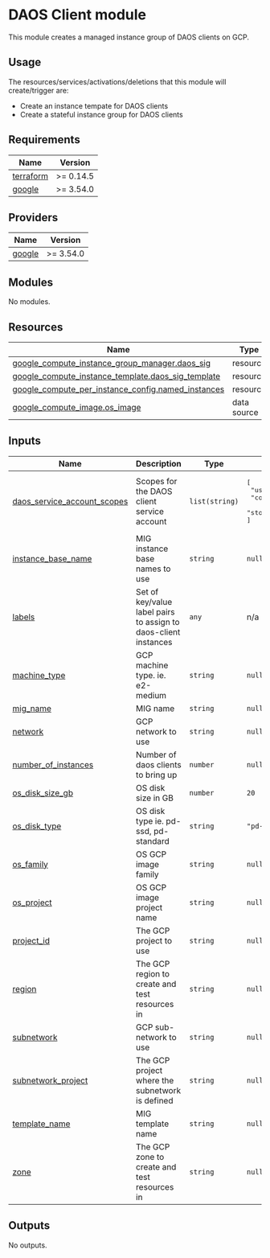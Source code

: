 # DAOS Client module

This module creates a managed instance group of DAOS clients on GCP.

## Usage

The resources/services/activations/deletions that this module will create/trigger are:
- Create an instance tempate for DAOS clients
- Create a stateful instance group for DAOS clients

## Requirements

| Name | Version |
|------|---------|
| <a name="requirement_terraform"></a> [terraform](#requirement\_terraform) | >= 0.14.5 |
| <a name="requirement_google"></a> [google](#requirement\_google) | >= 3.54.0 |

## Providers

| Name | Version |
|------|---------|
| <a name="provider_google"></a> [google](#provider\_google) | >= 3.54.0 |

## Modules

No modules.

## Resources

| Name | Type |
|------|------|
| [google_compute_instance_group_manager.daos_sig](https://registry.terraform.io/providers/hashicorp/google/latest/docs/resources/compute_instance_group_manager) | resource |
| [google_compute_instance_template.daos_sig_template](https://registry.terraform.io/providers/hashicorp/google/latest/docs/resources/compute_instance_template) | resource |
| [google_compute_per_instance_config.named_instances](https://registry.terraform.io/providers/hashicorp/google/latest/docs/resources/compute_per_instance_config) | resource |
| [google_compute_image.os_image](https://registry.terraform.io/providers/hashicorp/google/latest/docs/data-sources/compute_image) | data source |

## Inputs

| Name | Description | Type | Default | Required |
|------|-------------|------|---------|:--------:|
| <a name="input_daos_service_account_scopes"></a> [daos\_service\_account\_scopes](#input\_daos\_service\_account\_scopes) | Scopes for the DAOS client service account | `list(string)` | <pre>[<br>  "userinfo-email",<br>  "compute-ro",<br>  "storage-ro"<br>]</pre> | no |
| <a name="input_instance_base_name"></a> [instance\_base\_name](#input\_instance\_base\_name) | MIG instance base names to use | `string` | `null` | no |
| <a name="input_labels"></a> [labels](#input\_labels) | Set of key/value label pairs to assign to daos-client instances | `any` | n/a | no |
| <a name="input_machine_type"></a> [machine\_type](#input\_machine\_type) | GCP machine type. ie. e2-medium | `string` | `null` | no |
| <a name="input_mig_name"></a> [mig\_name](#input\_mig\_name) | MIG name | `string` | `null` | no |
| <a name="input_network"></a> [network](#input\_network) | GCP network to use | `string` | `null` | no |
| <a name="input_number_of_instances"></a> [number\_of\_instances](#input\_number\_of\_instances) | Number of daos clients to bring up | `number` | `null` | no |
| <a name="input_os_disk_size_gb"></a> [os\_disk\_size\_gb](#input\_os\_disk\_size\_gb) | OS disk size in GB | `number` | `20` | no |
| <a name="input_os_disk_type"></a> [os\_disk\_type](#input\_os\_disk\_type) | OS disk type ie. pd-ssd, pd-standard | `string` | `"pd-ssd"` | no |
| <a name="input_os_family"></a> [os\_family](#input\_os\_family) | OS GCP image family | `string` | `null` | no |
| <a name="input_os_project"></a> [os\_project](#input\_os\_project) | OS GCP image project name | `string` | `null` | no |
| <a name="input_project_id"></a> [project\_id](#input\_project\_id) | The GCP project to use | `string` | `null` | no |
| <a name="input_region"></a> [region](#input\_region) | The GCP region to create and test resources in | `string` | `null` | no |
| <a name="input_subnetwork"></a> [subnetwork](#input\_subnetwork) | GCP sub-network to use | `string` | `null` | no |
| <a name="input_subnetwork_project"></a> [subnetwork\_project](#input\_subnetwork\_project) | The GCP project where the subnetwork is defined | `string` | `null` | no |
| <a name="input_template_name"></a> [template\_name](#input\_template\_name) | MIG template name | `string` | `null` | no |
| <a name="input_zone"></a> [zone](#input\_zone) | The GCP zone to create and test resources in | `string` | `null` | no |

## Outputs

No outputs.
